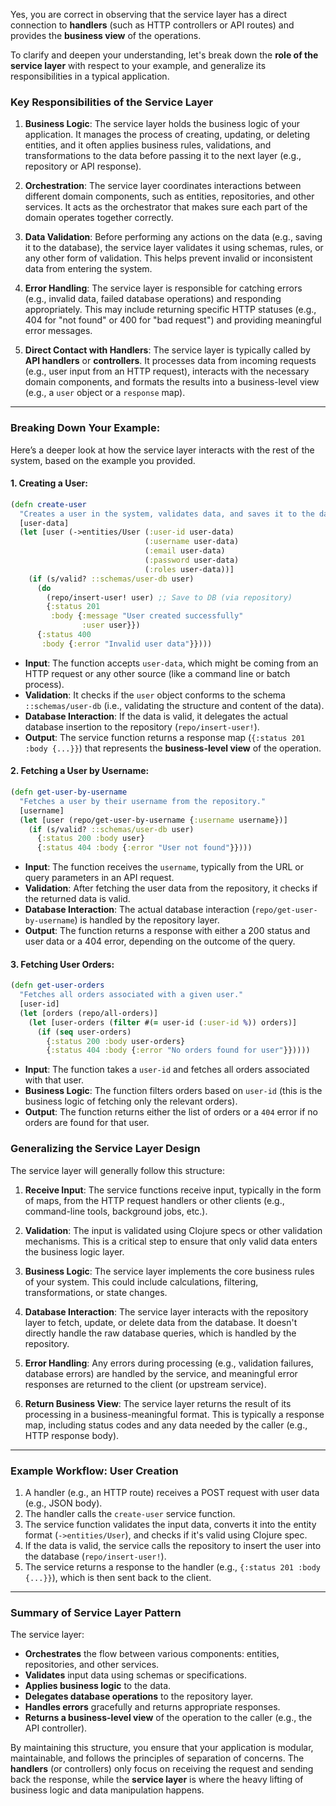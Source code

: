 Yes, you are correct in observing that the service layer has a direct connection to **handlers** (such as HTTP controllers or API routes) and provides the **business view** of the operations.

To clarify and deepen your understanding, let's break down the **role of the service layer** with respect to your example, and generalize its responsibilities in a typical application.

### Key Responsibilities of the Service Layer

1. **Business Logic**: 
   The service layer holds the business logic of your application. It manages the process of creating, updating, or deleting entities, and it often applies business rules, validations, and transformations to the data before passing it to the next layer (e.g., repository or API response).

2. **Orchestration**: 
   The service layer coordinates interactions between different domain components, such as entities, repositories, and other services. It acts as the orchestrator that makes sure each part of the domain operates together correctly.

3. **Data Validation**: 
   Before performing any actions on the data (e.g., saving it to the database), the service layer validates it using schemas, rules, or any other form of validation. This helps prevent invalid or inconsistent data from entering the system.

4. **Error Handling**: 
   The service layer is responsible for catching errors (e.g., invalid data, failed database operations) and responding appropriately. This may include returning specific HTTP statuses (e.g., 404 for "not found" or 400 for "bad request") and providing meaningful error messages.

5. **Direct Contact with Handlers**:
   The service layer is typically called by **API handlers** or **controllers**. It processes data from incoming requests (e.g., user input from an HTTP request), interacts with the necessary domain components, and formats the results into a business-level view (e.g., a `user` object or a `response` map).

---

### Breaking Down Your Example:

Here’s a deeper look at how the service layer interacts with the rest of the system, based on the example you provided.

#### 1. **Creating a User:**

```clojure
(defn create-user
  "Creates a user in the system, validates data, and saves it to the database."
  [user-data]
  (let [user (->entities/User (:user-id user-data)
                              (:username user-data)
                              (:email user-data)
                              (:password user-data)
                              (:roles user-data))]
    (if (s/valid? ::schemas/user-db user)
      (do
        (repo/insert-user! user) ;; Save to DB (via repository)
        {:status 201
         :body {:message "User created successfully"
                :user user}})
      {:status 400
       :body {:error "Invalid user data"}})))
```

- **Input**: The function accepts `user-data`, which might be coming from an HTTP request or any other source (like a command line or batch process).
- **Validation**: It checks if the `user` object conforms to the schema `::schemas/user-db` (i.e., validating the structure and content of the data).
- **Database Interaction**: If the data is valid, it delegates the actual database insertion to the repository (`repo/insert-user!`).
- **Output**: The service function returns a response map (`{:status 201 :body {...}}`) that represents the **business-level view** of the operation.

#### 2. **Fetching a User by Username:**

```clojure
(defn get-user-by-username
  "Fetches a user by their username from the repository."
  [username]
  (let [user (repo/get-user-by-username {:username username})]
    (if (s/valid? ::schemas/user-db user)
      {:status 200 :body user}
      {:status 404 :body {:error "User not found"}})))
```

- **Input**: The function receives the `username`, typically from the URL or query parameters in an API request.
- **Validation**: After fetching the user data from the repository, it checks if the returned data is valid.
- **Database Interaction**: The actual database interaction (`repo/get-user-by-username`) is handled by the repository layer.
- **Output**: The function returns a response with either a 200 status and user data or a 404 error, depending on the outcome of the query.

#### 3. **Fetching User Orders:**

```clojure
(defn get-user-orders
  "Fetches all orders associated with a given user."
  [user-id]
  (let [orders (repo/all-orders)]
    (let [user-orders (filter #(= user-id (:user-id %)) orders)]
      (if (seq user-orders)
        {:status 200 :body user-orders}
        {:status 404 :body {:error "No orders found for user"}}))))
```

- **Input**: The function takes a `user-id` and fetches all orders associated with that user.
- **Business Logic**: The function filters orders based on `user-id` (this is the business logic of fetching only the relevant orders).
- **Output**: The function returns either the list of orders or a `404` error if no orders are found for that user.

### Generalizing the Service Layer Design

The service layer will generally follow this structure:

1. **Receive Input**: The service functions receive input, typically in the form of maps, from the HTTP request handlers or other clients (e.g., command-line tools, background jobs, etc.).

2. **Validation**: The input is validated using Clojure specs or other validation mechanisms. This is a critical step to ensure that only valid data enters the business logic layer.

3. **Business Logic**: The service layer implements the core business rules of your system. This could include calculations, filtering, transformations, or state changes.

4. **Database Interaction**: The service layer interacts with the repository layer to fetch, update, or delete data from the database. It doesn't directly handle the raw database queries, which is handled by the repository.

5. **Error Handling**: Any errors during processing (e.g., validation failures, database errors) are handled by the service, and meaningful error responses are returned to the client (or upstream service).

6. **Return Business View**: The service layer returns the result of its processing in a business-meaningful format. This is typically a response map, including status codes and any data needed by the caller (e.g., HTTP response body).

---

### Example Workflow: User Creation

1. A handler (e.g., an HTTP route) receives a POST request with user data (e.g., JSON body).
2. The handler calls the `create-user` service function.
3. The service function validates the input data, converts it into the entity format (`->entities/User`), and checks if it's valid using Clojure spec.
4. If the data is valid, the service calls the repository to insert the user into the database (`repo/insert-user!`).
5. The service returns a response to the handler (e.g., `{:status 201 :body {...}}`), which is then sent back to the client.

---

### Summary of Service Layer Pattern

The service layer:
- **Orchestrates** the flow between various components: entities, repositories, and other services.
- **Validates** input data using schemas or specifications.
- **Applies business logic** to the data.
- **Delegates database operations** to the repository layer.
- **Handles errors** gracefully and returns appropriate responses.
- **Returns a business-level view** of the operation to the caller (e.g., the API controller).

By maintaining this structure, you ensure that your application is modular, maintainable, and follows the principles of separation of concerns. The **handlers** (or controllers) only focus on receiving the request and sending back the response, while the **service layer** is where the heavy lifting of business logic and data manipulation happens.